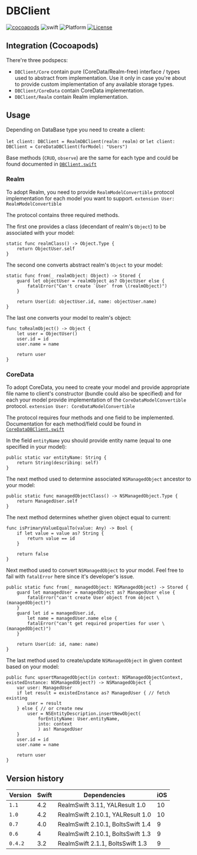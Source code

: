 # DBClient

[![cocoapods](https://img.shields.io/badge/pod-1.1-blue.svg)](https://cocoapods.org/pods/DBClient) ![swift](https://img.shields.io/badge/Swift-4.2-orange.svg) ![Platform](http://img.shields.io/badge/platform-iOS-blue.svg?style=flat) [![License](http://img.shields.io/badge/license-MIT-green.svg?style=flat)](https://github.com/Yalantis/DBClient/blob/master/LICENSE)

## Integration (Cocoapods)

There're three podspecs:

- `DBClient/Core` contain pure (CoreData/Realm-free) interface / types used to abstract from implementation. Use it only in case you're about to provide custom implementation of any available storage types.
- `DBClient/CoreData` contain CoreData implementation.
- `DBClient/Realm` contain Realm implementation.

## Usage

Depending on DataBase type you need to create a client:

`let client: DBClient = RealmDBClient(realm: realm)`
or
`let client: DBClient = CoreDataDBClient(forModel: "Users")`

Base methods (`CRUD`,  `observe`) are the same for each type and could be found documented in [`DBClient.swift`](https://github.com/Yalantis/DBClient/blob/master/DBClient/Core/DBClient.swift)

### Realm

To adopt Realm, you need to provide `RealmModelConvertible` protocol implementation for each model you want to support.
`extension User: RealmModelConvertible`

The protocol contains three required methods.

The first one provides a  class (decendant of realm's `Object`) to be associated with your model:
```
static func realmClass() -> Object.Type {
    return ObjectUser.self
}
```

The second one converts abstract realm's `Object` to your model:  
```
static func from(_ realmObject: Object) -> Stored {
    guard let objectUser = realmObject as? ObjectUser else {
        fatalError("Can't create `User` from \(realmObject)")
    }

    return User(id: objectUser.id, name: objectUser.name)
}
```

The last one converts your model to realm's object:
```
func toRealmObject() -> Object {
    let user = ObjectUser()
    user.id = id
    user.name = name

    return user
}
```

### CoreData

To adopt CoreData, you need to create your model and provide appropriate file name to client's constructor (bundle could also be specified) and for each your model provide implementation of the `CoreDataModelConvertible` protocol.
`extension User: CoreDataModelConvertible`

The protocol requires four methods and one field to be implemented. Documentation for each method/field could be found in [`CoreDataDBClient.swift`](https://github.com/Yalantis/DBClient/blob/master/DBClient/CoreData/CoreDataDBClient.swift)

In the field `entityName` you should provide entity name (equal to one specified in your model):
```
public static var entityName: String {
    return String(describing: self)
}
```

The next method used to determine associated `NSManagedObject` ancestor to your model:
```
public static func managedObjectClass() -> NSManagedObject.Type {
    return ManagedUser.self
}
```

The next method determines whether given object equal to current: 
```
func isPrimaryValueEqualTo(value: Any) -> Bool {
    if let value = value as? String {
        return value == id
    }

    return false
}
```

Next method used to convert `NSManagedObject` to your model. Feel free to fail with `fatalError` here since it's developer's issue. 
```
public static func from(_ managedObject: NSManagedObject) -> Stored {
    guard let managedUser = managedObject as? ManagedUser else {
        fatalError("can't create User object from object \(managedObject)")
    }
    guard let id = managedUser.id,
        let name = managedUser.name else {
        fatalError("can't get required properties for user \(managedObject)")
    }

    return User(id: id, name: name)
}
```

The last method used to create/update `NSManagedObject` in given context based on your model:
```
public func upsertManagedObject(in context: NSManagedObjectContext, existedInstance: NSManagedObject?) -> NSManagedObject {
    var user: ManagedUser
    if let result = existedInstance as? ManagedUser { // fetch existing
        user = result
    } else { // or create new
        user = NSEntityDescription.insertNewObject(
            forEntityName: User.entityName,
            into: context
            ) as! ManagedUser
    }
    user.id = id
    user.name = name

    return user
}

```

## Version history


| Version  | Swift  | Dependencies | iOS |
|-----------|-------|------------------|------|
| `1.1`    | 4.2  | RealmSwift 3.11,      YALResult 1.0 | 10 |
| `1.0`    | 4.2   | RealmSwift 2.10.1,   YALResult 1.0 | 10 |
| `0.7`    | 4.0   | RealmSwift 2.10.1,  BoltsSwift 1.4 | 9 |
| `0.6`    |  4      | RealmSwift 2.10.1,  BoltsSwift 1.3 | 9 |
| `0.4.2` |  3.2   | RealmSwift 2.1.1,   BoltsSwift 1.3 | 9 |
